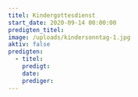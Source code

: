 ```yaml
---
titel: Kindergottesdienst
start_date: 2020-09-14 00:00:00
predigten_titel:
image: /uploads/kindersonntag-1.jpg
aktiv: false
predigten:
  - titel:
    predigt:
    date:
    prediger:
---
```


